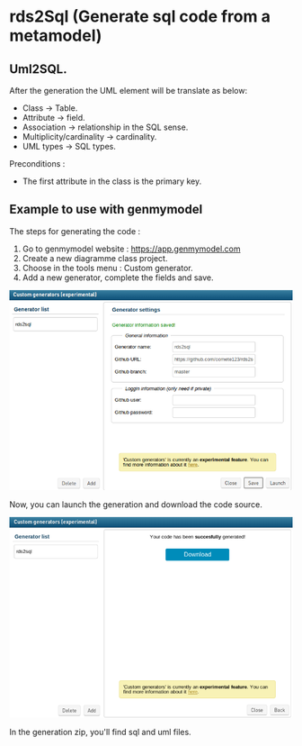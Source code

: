 # rds2Sql (Generate sql code from a metamodel)

## Uml2SQL.

After the generation the UML element will be translate as below:

- Class -> Table.
- Attribute -> field.
- Association -> relationship in the SQL sense.
- Multiplicity/cardinality -> cardinality.
- UML types -> SQL types.

Preconditions :
- The first attribute in the class is the primary key.


## Example to use with genmymodel

The steps for generating the code :

1. Go to genmymodel website : https://app.genmymodel.com
2. Create a new diagramme class project.
3. Choose in the tools menu : Custom generator.
4. Add a new generator, complete the fields and save.

![Generator menu](/docs/img/addGenerator.png "Generator menu")

Now, you can launch the generation and download the code source.

![Generator menu](/docs/img/downloadCode.png "Generator menu")

In the generation zip, you'll find sql and uml files.
